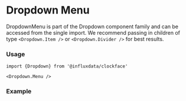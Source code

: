 # Dropdown Menu

DropdownMenu is part of the Dropdown component family and can be accessed from the single import. We recommend passing in children of type `<Dropdown.Item />` or `<Dropdown.Divider />` for best results.

### Usage
```tsx
import {Dropdown} from '@influxdata/clockface'

<Dropdown.Menu />
```

### Example
<!-- STORY -->


<!-- STORY HIDE START -->

<!-- STORY HIDE END -->

<!-- PROPS -->
